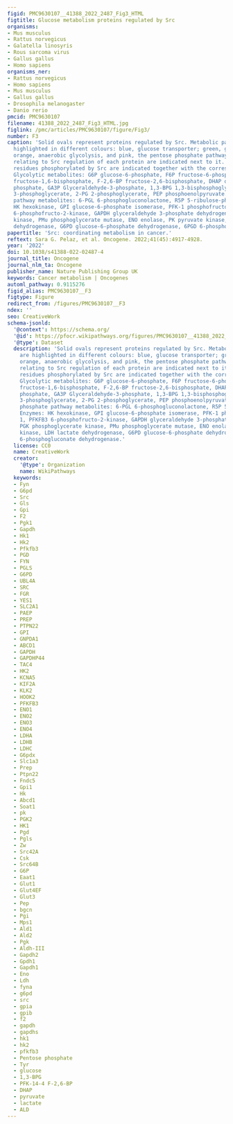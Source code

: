 ```yaml
---
figid: PMC9630107__41388_2022_2487_Fig3_HTML
figtitle: Glucose metabolism proteins regulated by Src
organisms:
- Mus musculus
- Rattus norvegicus
- Galatella linosyris
- Rous sarcoma virus
- Gallus gallus
- Homo sapiens
organisms_ner:
- Rattus norvegicus
- Homo sapiens
- Mus musculus
- Gallus gallus
- Drosophila melanogaster
- Danio rerio
pmcid: PMC9630107
filename: 41388_2022_2487_Fig3_HTML.jpg
figlink: /pmc/articles/PMC9630107/figure/Fig3/
number: F3
caption: 'Solid ovals represent proteins regulated by Src. Metabolic pathways are
  highlighted in different colours: blue, glucose transporter; green, glycolysis;
  orange, anaerobic glycolysis, and pink, the pentose phosphate pathway. References
  relating to Src regulation of each protein are indicated next to it. The tyrosine
  residues phosphorylated by Src are indicated together with the corresponding reference.
  Glycolytic metabolites: G6P glucose-6-phosphate, F6P fructose-6-phosphate, F-1,6-BP
  fructose-1,6-bisphosphate, F-2,6-BP fructose-2,6-bisphosphate, DHAP dihydroxyacetone
  phosphate, GA3P Glyceraldehyde-3-phosphate, 1,3-BPG 1,3-bisphosphoglycerate, 3-PG
  3-phosphoglycerate, 2-PG 2-phosphoglycerate, PEP phosphoenolpyruvate. Pentose phosphate
  pathway metabolites: 6-PGL 6-phosphogluconolactone, R5P 5-ribulose-phosphate. Enzymes:
  HK hexokinase, GPI glucose-6-phosphate isomerase, PFK-1 phosphofructokinase 1, PFKFB3
  6-phosphofructo-2-kinase, GAPDH glyceraldehyde 3-phosphate dehydrogenase, PGK phosphoglycerate
  kinase, PMu phosphoglycerate mutase, ENO enolase, PK pyruvate kinase, LDH lactate
  dehydrogenase, G6PD glucose-6-phosphate dehydrogenase, 6PGD 6-phosphogluconate dehydrogenase.'
papertitle: 'Src: coordinating metabolism in cancer.'
reftext: Sara G. Pelaz, et al. Oncogene. 2022;41(45):4917-4928.
year: '2022'
doi: 10.1038/s41388-022-02487-4
journal_title: Oncogene
journal_nlm_ta: Oncogene
publisher_name: Nature Publishing Group UK
keywords: Cancer metabolism | Oncogenes
automl_pathway: 0.9115276
figid_alias: PMC9630107__F3
figtype: Figure
redirect_from: /figures/PMC9630107__F3
ndex: ''
seo: CreativeWork
schema-jsonld:
  '@context': https://schema.org/
  '@id': https://pfocr.wikipathways.org/figures/PMC9630107__41388_2022_2487_Fig3_HTML.html
  '@type': Dataset
  description: 'Solid ovals represent proteins regulated by Src. Metabolic pathways
    are highlighted in different colours: blue, glucose transporter; green, glycolysis;
    orange, anaerobic glycolysis, and pink, the pentose phosphate pathway. References
    relating to Src regulation of each protein are indicated next to it. The tyrosine
    residues phosphorylated by Src are indicated together with the corresponding reference.
    Glycolytic metabolites: G6P glucose-6-phosphate, F6P fructose-6-phosphate, F-1,6-BP
    fructose-1,6-bisphosphate, F-2,6-BP fructose-2,6-bisphosphate, DHAP dihydroxyacetone
    phosphate, GA3P Glyceraldehyde-3-phosphate, 1,3-BPG 1,3-bisphosphoglycerate, 3-PG
    3-phosphoglycerate, 2-PG 2-phosphoglycerate, PEP phosphoenolpyruvate. Pentose
    phosphate pathway metabolites: 6-PGL 6-phosphogluconolactone, R5P 5-ribulose-phosphate.
    Enzymes: HK hexokinase, GPI glucose-6-phosphate isomerase, PFK-1 phosphofructokinase
    1, PFKFB3 6-phosphofructo-2-kinase, GAPDH glyceraldehyde 3-phosphate dehydrogenase,
    PGK phosphoglycerate kinase, PMu phosphoglycerate mutase, ENO enolase, PK pyruvate
    kinase, LDH lactate dehydrogenase, G6PD glucose-6-phosphate dehydrogenase, 6PGD
    6-phosphogluconate dehydrogenase.'
  license: CC0
  name: CreativeWork
  creator:
    '@type': Organization
    name: WikiPathways
  keywords:
  - Fyn
  - G6pd
  - Src
  - Gls
  - Gpi
  - F2
  - Pgk1
  - Gapdh
  - Hk1
  - Hk2
  - Pfkfb3
  - PGD
  - FYN
  - PGLS
  - G6PD
  - UBL4A
  - SRC
  - FGR
  - YES1
  - SLC2A1
  - PAEP
  - PREP
  - PTPN22
  - GPI
  - GNPDA1
  - ABCD1
  - GAPDH
  - GAPDHP44
  - TAC4
  - HK2
  - KCNA5
  - KIF2A
  - KLK2
  - HOOK2
  - PFKFB3
  - ENO1
  - ENO2
  - ENO3
  - ENO4
  - LDHA
  - LDHB
  - LDHC
  - G6pdx
  - Slc1a3
  - Prep
  - Ptpn22
  - Fndc5
  - Gpi1
  - Hk
  - Abcd1
  - Soat1
  - pk
  - PGK2
  - HK1
  - Pgd
  - Pgls
  - Zw
  - Src42A
  - Csk
  - Src64B
  - G6P
  - Eaat1
  - Glut1
  - Glut4EF
  - Glut3
  - Pep
  - bgcn
  - Pgi
  - Mps1
  - Ald1
  - Ald2
  - Pgk
  - Aldh-III
  - Gapdh2
  - Gpdh1
  - Gapdh1
  - Eno
  - Ldh
  - fyna
  - g6pd
  - src
  - gpia
  - gpib
  - f2
  - gapdh
  - gapdhs
  - hk1
  - hk2
  - pfkfb3
  - Pentose phosphate
  - Tyr
  - glucose
  - 1,3-BPG
  - PFK-14-4 F-2,6-BP
  - DHAP
  - pyruvate
  - lactate
  - ALD
---
```

